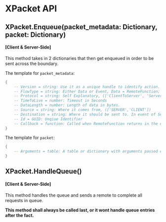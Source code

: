 # XPacket API

## XPacket.Enqueue(packet_metadata: Dictionary, packet: Dictionary)

#### [Client & Server-Side]

This method takes in 2 dictionaries that then get enqueued in order
to be sent across the boundary.

The template for `packet_metadata`:
```lua
{
    -- Version = string: Use it as a unique handle to identify action.
    -- FlowType = string: Either Data or Event, Data = RemoteFunction; Event = RemoteEvent.
    -- Protocol = string: Self Explanatory, (['ClientToServer', 'ServerToClient'])
    -- TimeToLive = number: Timeout in Seconds
    -- DataLength = number: Length of data in bytes.
    -- Source = string: Where it comes from, (['SERVER','CLIENT'])
    -- Destination = string: Where it should be sent to. In event of ServerToClient have it as Player.
    -- Id = GUID: Unqiue Identifier
    -- Callback = function: Called when RemoteFunction returns in the other side.
}
```

The template for `packet`:
```lua
{
    -- Arguments = table: A table or dictionary with arguments passed onto the other side
}
```

## XPacket.HandleQueue()

#### [Client & Server-Side]

This method handles the queue and sends a remote to complete all requests in queue.

**This method shall always be called last, or it wont handle queue entries after the fact.**